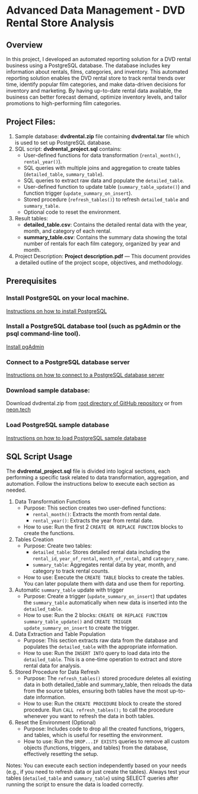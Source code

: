 # Advanced Data Management - DVD Rental Store Analysis

## Overview
In this project, I developed an automated reporting solution for a DVD rental business using a PostgreSQL database. The database includes key information about rentals, films, categories, and inventory.
This automated reporting solution enables the DVD rental store to track rental trends over time, identify popular film categories, and make data-driven decisions for inventory and marketing. 
By having up-to-date rental data available, the business can better forecast demand, optimize inventory levels, and tailor promotions to high-performing film categories.

## Project Files:
1. Sample database: __dvdrental.zip__ file containing __dvdrental.tar__ file which is used to set up PostgreSQL database.
2. SQL script: __dvdrental_project.sql__ contains:
   - User-defined functions for data transformation (`rental_month()`, `rental_year()`).
   - SQL queries with multiple joins and aggregation to create tables (`detailed_table`, `summary_table`).
   - SQL queries to extract raw data and populate the `detailed_table`.
   - User-defined function to update table (`summary_table_update()`) and function trigger (`update_summary_on_insert`).
   - Stored procedure (`refresh_tables()`) to refresh `detailed_table` and `summary_table`.
   - Optional code to reset the environment.
3. Result tables:
   - __detailed_table.csv__: Contains the detailed rental data with the year, month, and category of each rental.
   - __summary_table.csv__: Contains the summary data showing the total number of rentals for each film category, organized by year and month.
4. Project Description: __Project description.pdf__ — This document provides a detailed outline of the project scope, objectives, and methodology.

## Prerequisites

### Install PostgreSQL on your local machine.
[Instructions on how to install PostgreSQL](https://neon.tech/postgresql/postgresql-getting-started/install-postgresql)

### Install a PostgreSQL database tool (such as pgAdmin or the psql command-line tool).
[Install pgAdmin](https://www.pgadmin.org/download/)

### Connect to a PostgreSQL database server
[Instructions on how to connect to a PostgreSQL database server](https://neon.tech/postgresql/postgresql-getting-started/connect-to-postgresql-database)

### Download sample database:  
Download dvdrental.zip from [root directory of GitHub repository](https://github.com/nvu01/Advanced-Data-Management)
or from [neon.tech](https://neon.tech/postgresql/postgresql-getting-started/postgresql-sample-database)

### Load PostgreSQL sample database
[Instructions on how to load PostgreSQL sample database](https://neon.tech/postgresql/postgresql-getting-started/load-postgresql-sample-database)

## SQL Script Usage
The __dvdrental_project.sql__ file is divided into logical sections, each performing a specific task related to data transformation, aggregation, and automation. 
Follow the instructions below to execute each section as needed.

1. Data Transformation Functions
   - Purpose: This section creates two user-defined functions:
     - `rental_month()`: Extracts the month from rental date. 
     - `rental_year()`: Extracts the year from rental date.
   - How to use: Run the first 2 `CREATE OR REPLACE FUNCTION` blocks to create the functions.   
2. Tables Creation
   - Purpose: Create two tables:
     - `detailed_table`: Stores detailed rental data including the `rental_id`, `year_of_rental`, `month_of_rental`, and `category_name`.
     - `summary_table`: Aggregates rental data by year, month, and category to track rental counts.
   - How to use: Execute the `CREATE TABLE` blocks to create the tables. You can later populate them with data and use them for reporting.
3. Automatic `summary_table` update with trigger
   - Purpose: Create a trigger (`update_summary_on_insert`) that updates the `summary_table` automatically when new data is inserted into the `detailed_table`.
   - How to use: Run the 2 blocks: `CREATE OR REPLACE FUNCTION summary_table_update()` and `CREATE TRIGGER update_summary_on_insert` to create the trigger. 
4. Data Extraction and Table Population
   - Purpose: This section extracts raw data from the database and populates the `detailed_table` with the appropriate information.
   - How to use: Run the `INSERT INTO` query to load data into the `detailed_table`. This is a one-time operation to extract and store rental data for analysis.
5. Stored Procedure for Data Refresh
   - Purpose: The `refresh_tables()` stored procedure deletes all existing data in both detailed_table and summary_table, then reloads the data from the source tables, ensuring both tables have the most up-to-date information.
   - How to use: Run the `CREATE PROCEDURE` block to create the stored procedure. Run `CALL refresh_tables();` to call the procedure whenever you want to refresh the data in both tables.
6. Reset the Environment (Optional)
   - Purpose: Includes code to drop all the created functions, triggers, and tables, which is useful for resetting the environment.
   - How to use: Run the `DROP...IF EXISTS` queries to remove all custom objects (functions, triggers, and tables) from the database, effectively resetting the setup.

Notes:
   You can execute each section independently based on your needs (e.g., if you need to refresh data or just create the tables).
   Always test your tables (`detailed_table` and `summary_table`) using SELECT queries after running the script to ensure the data is loaded correctly.
